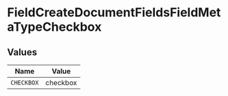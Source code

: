 # FieldCreateDocumentFieldsFieldMetaTypeCheckbox


## Values

| Name       | Value      |
| ---------- | ---------- |
| `CHECKBOX` | checkbox   |